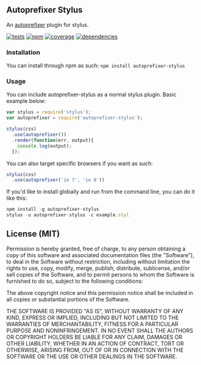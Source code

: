 Autoprefixer Stylus
-------------------

An [autoprefixer](https://github.com/ai/autoprefixer) plugin for stylus.

[![tests](https://travis-ci.org/jenius/autoprefixer-stylus.png?branch=master)](https://travis-ci.org/jenius/autoprefixer-stylus)
[![npm](https://badge.fury.io/js/autoprefixer-stylus.png)](http://badge.fury.io/js/autoprefixer-stylus)
[![coverage](https://coveralls.io/repos/jenius/autoprefixer-stylus/badge.png)](https://coveralls.io/r/jenius/autoprefixer-stylus)
[![dependencies](https://david-dm.org/jenius/autoprefixer-stylus.png?theme=shields.io)](https://david-dm.org/jenius/autoprefixer-stylus)

### Installation

You can install through npm as such: `npm install autoprefixer-stylus`

### Usage

You can include autoprefixer-stylus as a normal stylus plugin. Basic example below:

```js
var stylus = require('stylus');
var autoprefixer = require('autoprefixer-stylus');

stylus(css)
  .use(autoprefixer())
  .render(function(err, output){
    console.log(output);
  });
```

You can also target specific browsers if you want as such:

```js
stylus(css)
  .use(autoprefixer('ie 7', 'ie 8'))
```

If you'd like to install globally and run from the command line, you can do it like this:

```js
npm install -g autoprefixer-stylus
stylus -u autoprefixer-stylus -c example.styl
```

License (MIT)
-------------

Permission is hereby granted, free of charge, to any person obtaining a copy of this software and associated documentation files (the "Software"), to deal in the Software without restriction, including without limitation the rights to use, copy, modify, merge, publish, distribute, sublicense, and/or sell copies of the Software, and to permit persons to whom the Software is furnished to do so, subject to the following conditions:

The above copyright notice and this permission notice shall be included in all copies or substantial portions of the Software.

THE SOFTWARE IS PROVIDED "AS IS", WITHOUT WARRANTY OF ANY KIND, EXPRESS OR IMPLIED, INCLUDING BUT NOT LIMITED TO THE WARRANTIES OF MERCHANTABILITY, FITNESS FOR A PARTICULAR PURPOSE AND NONINFRINGEMENT. IN NO EVENT SHALL THE AUTHORS OR COPYRIGHT HOLDERS BE LIABLE FOR ANY CLAIM, DAMAGES OR OTHER LIABILITY, WHETHER IN AN ACTION OF CONTRACT, TORT OR OTHERWISE, ARISING FROM, OUT OF OR IN CONNECTION WITH THE SOFTWARE OR THE USE OR OTHER DEALINGS IN THE SOFTWARE.
